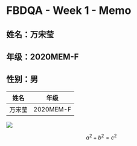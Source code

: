 # FBDQA - Week 1 - Memo

## 姓名：万宋莹

## 年级：2020MEM-F

## 性别：男

| 姓名   | 年级  |
| ------ | ----- |
| 万宋莹 | 2020MEM-F |

![](https://image.baidu.com/search/detail?ct=503316480&z=undefined&tn=baiduimagedetail&ipn=d&word=暴走漫画&step_word=&ie=utf-8&in=&cl=2&lm=-1&st=undefined&hd=undefined&latest=undefined&copyright=undefined&cs=2563884744,20883299&os=546578852,408417699&simid=3378110905,320175629&pn=7&rn=1&di=52140&ln=1784&fr=&fmq=1615717579824_R&fm=&ic=undefined&s=undefined&se=&sme=&tab=0&width=undefined&height=undefined&face=undefined&is=0,0&istype=0&ist=&jit=&bdtype=0&spn=0&pi=0&gsm=0&objurl=https%3A%2F%2Fgimg2.baidu.com%2Fimage_search%2Fsrc%3Dhttp%253A%252F%252Fc-ssl.duitang.com%252Fuploads%252Fitem%252F201709%252F26%252F20170926115732_f4tMd.jpeg%26refer%3Dhttp%253A%252F%252Fc-ssl.duitang.com%26app%3D2002%26size%3Df9999%2C10000%26q%3Da80%26n%3D0%26g%3D0n%26fmt%3Djpeg%3Fsec%3D1618309579%26t%3De1b1463e54e13a7c649c5d834bf497f3&rpstart=0&rpnum=0&adpicid=0&force=undefined&ctd=1615717586637^3_1440X720%1)

$$
a^2 + b^2 = c^2
$$